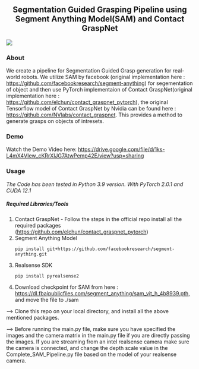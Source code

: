 <p align="center">
  <h2 align="center">Segmentation Guided Grasping Pipeline using Segment Anything Model(SAM) and Contact GraspNet</h2>
</p>

<img src="https://github.com/NirshalChandraSekar/Segmentation-and-Grasping/blob/cc3f69cdf154f75adbff375ed20350e29e39c3fd/image.png">

### About
We create a pipeline for Segmentation Guided Grasp generation for real-world robots. We utilize SAM by facebook (original implementation here : https://github.com/facebookresearch/segment-anything) for segementation of object and then use PyTorch implementaion of Contact GraspNet(original implementation here : https://github.com/elchun/contact_graspnet_pytorch), the original Tensorflow model of Contact GraspNet by Nvidia can be found here : https://github.com/NVlabs/contact_graspnet. This provides a method to generate grasps on objects of intresets.

### Demo
Watch the Demo Video here: https://drive.google.com/file/d/1ks-L4mX4VIew_cKRrXlJG7AtwPemp42E/view?usp=sharing

### Usage
*The Code has been tested in Python 3.9 version. With PyTorch 2.0.1 and CUDA 12.1*

##### Required Libraries/Tools
1) Contact GraspNet - Follow the steps in the official repo install all the required packages (https://github.com/elchun/contact_graspnet_pytorch)
2) Segment Anything Model 
   ```
   pip install git+https://github.com/facebookresearch/segment-anything.git
   ```
3) Realsense SDK
   ```
   pip install pyrealsense2
   ```
4) Download checkpoint for SAM from here : https://dl.fbaipublicfiles.com/segment_anything/sam_vit_h_4b8939.pth, and move the file to ./sam

--> Clone this repo on your local directory, and install all the above mentioned packages. 

--> Before running the main.py file, make sure you have specified the images and the camera matrix in the main.py file if you are directly passing the images. If you are streaming from an intel realsense camera make sure the camera is connected, and change the depth scale value in the Complete_SAM_Pipeline.py file based on the model of your realsense camera.





